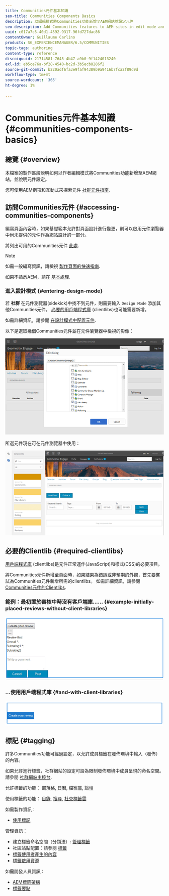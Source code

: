 ```yaml
---
title: Communities元件基本知識
seo-title: Communities Components Basics
description: 以編輯模式將Communities功能新增至AEM網站並設定元件
seo-description: Add Communities features to AEM sites in edit mode and configure components
uuid: c017a7c5-40d1-4592-9317-96fd727dac86
contentOwner: Guillaume Carlino
products: SG_EXPERIENCEMANAGER/6.5/COMMUNITIES
topic-tags: authoring
content-type: reference
discoiquuid: 21714581-7645-4b47-a9b0-9f1424013240
exl-id: eb5ce76a-bf28-4540-bc2d-3b5ecb8286f2
source-git-commit: b220adf6fa3e9faf94389b9a9416b7fca2f89d9d
workflow-type: tm+mt
source-wordcount: '365'
ht-degree: 1%

---
```


# Communities元件基本知識 {#communities-components-basics}

## 總覽 {#overview}

本檔案的製作區段說明如何以作者編輯模式將Communities功能新增至AEM網站，並說明元件設定。

您可使用AEM例項和互動式來探索元件 [社群元件指南](components-guide.md).

## 訪問Communities元件 {#accessing-communities-components}

編寫頁面內容時，如果基礎範本允許對頁面設計進行變更，則可以啟用元件瀏覽器中尚未提供的元件作為網站設計的一部分。

將列出可用的Communities元件 [此處](author-communities.md#available-communities-components).

>[!NOTE]
>
>如需一般編寫資訊，請檢視 [製作頁面的快速指南](../../help/sites-authoring/qg-page-authoring.md).
>
>如果不熟悉AEM，請在 [基本處理](../../help/sites-authoring/basic-handling.md).

### 進入設計模式 {#entering-design-mode}

若 **社群** 在元件瀏覽器(sidekick)中找不到元件，則需要輸入 `Design Mode` 添加其他Communities元件。 [必要的用戶端程式庫](#required-clientlibs) (clientlibs)也可能需要新增。

如需詳細資訊，請參閱 [在設計模式中配置元件](../../help/sites-authoring/default-components-designmode.md).

以下是選取幾個Communities元件並在元件瀏覽器中檢視的影像：

![元件設計](assets/component-design.png)

所選元件現在可在元件瀏覽器中使用：

![component-design1](assets/component-design1.png)

## 必要的Clientlib {#required-clientlibs}

[用戶端程式庫](../../help/sites-developing/clientlibs.md) (clientlibs)是元件正常運作(JavaScript)和樣式(CSS)的必要項目。

將Communities元件新增至頁面時，如果結果為錯誤或非預期的外觀，首先要嘗試為Communities元件新增所需的clientlibs。 如需詳細資訊，請參閱 [Communities元件的Clientlibs](clientlibs.md).

### 範例：最初置於審核中時沒有客戶端庫…… {#example-initially-placed-reviews-without-client-libraries}

![clientlibs1](assets/clientlibs1.png)

### ...使用用戶端程式庫 {#and-with-client-libraries}

![clientlibs2](assets/clientlibs2.png)

## 標記 {#tagging}

許多Communities功能可經過設定，以允許成員標籤在發佈環境中輸入（發佈）的內容。

如果允許進行標籤，社群網站的設定可設為限制發佈環境中成員呈現的命名空間。 請參閱 [社群網站主控台](sites-console.md#tagging).

允許標籤的功能： [部落格](blog-feature.md), [日曆](calendar.md), [檔案庫](file-library.md), [論壇](forum.md)

使用標籤的功能： [目錄](catalog.md), [搜尋](search.md), [社交標籤雲](tagcloud.md)

如需製作資訊：

* [使用標記](../../help/sites-authoring/tags.md)

管理資訊：

* 建立標籤命名空間（分類法）: [管理標籤](../../help/sites-administering/tags.md)
* 社區站點配置：請參閱 [標籤](sites-console.md#tagging)
* [標籤使用者產生的內容](../../help/sites-authoring/tags.md)
* [標籤啟用資源](tag-resources.md)

如需開發人員資訊：

* [AEM標籤架構](../../help/sites-developing/framework.md)
* [標籤要點](tag.md)
